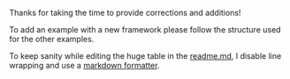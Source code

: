 Thanks for taking the time to provide corrections and additions!

To add an example with a new framework please follow the structure used for the other examples.

To keep sanity while editing the huge table in the [readme.md](https://github.com/dodie/testing-in-bash/blob/master/readme.md), I disable line wrapping and use
a [markdown formatter](http://markdowntable.com/).
